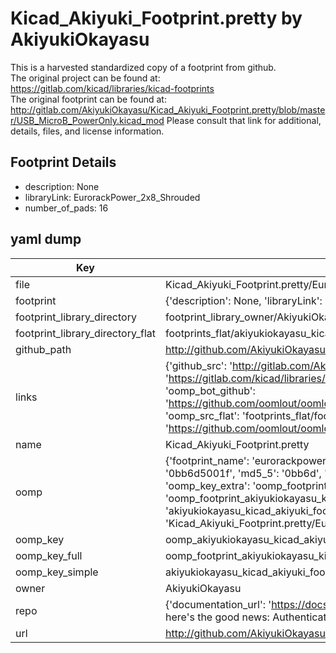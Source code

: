# Kicad_Akiyuki_Footprint.pretty by AkiyukiOkayasu  
This is a harvested standardized copy of a footprint from github.  
The original project can be found at:  
https://gitlab.com/kicad/libraries/kicad-footprints  
The original footprint can be found at:
http://gitlab.com/AkiyukiOkayasu/Kicad_Akiyuki_Footprint.pretty/blob/master/USB_MicroB_PowerOnly.kicad_mod
Please consult that link for additional, details, files, and license information.  
## Footprint Details
* description: None  
* libraryLink: EurorackPower_2x8_Shrouded  
* number_of_pads: 16  
## yaml dump  
| Key | Value |  
| --- | --- |  
| file | Kicad_Akiyuki_Footprint.pretty/EurorackPower_2x8_Shrouded.kicad_mod |  
| footprint | {'description': None, 'libraryLink': 'EurorackPower_2x8_Shrouded', 'number_of_pads': 16} |  
| footprint_library_directory | footprint_library_owner/AkiyukiOkayasu_Kicad_Akiyuki_Footprint.pretty |  
| footprint_library_directory_flat | footprints_flat/akiyukiokayasu_kicad_akiyuki_footprint_eurorackpower_2x8_shrouded/working |  
| github_path | http://github.com/AkiyukiOkayasu/Kicad_Akiyuki_Footprint.pretty/blob/master/EurorackPower_2x8_Shrouded.kicad_mod |  
| links | {'github_src': 'http://gitlab.com/AkiyukiOkayasu/Kicad_Akiyuki_Footprint.pretty/blob/master/USB_MicroB_PowerOnly.kicad_mod', 'github_src_repo': 'https://gitlab.com/kicad/libraries/kicad-footprints', 'oomp_bot': 'footprints/akiyukiokayasu_kicad_akiyuki_footprint_eurorackpower_2x8_shrouded/working', 'oomp_bot_github': 'https://github.com/oomlout/oomlout_oomp_footprint_bot/tree/main/footprints/akiyukiokayasu_kicad_akiyuki_footprint_eurorackpower_2x8_shrouded/working', 'oomp_src_flat': 'footprints_flat/footprints_flat/akiyukiokayasu_kicad_akiyuki_footprint_eurorackpower_2x8_shrouded/working', 'oomp_src_flat_github': 'https://github.com/oomlout/oomlout_oomp_footprint_src/tree/main/footprints_flat/akiyukiokayasu_kicad_akiyuki_footprint_eurorackpower_2x8_shrouded/working'} |  
| name | Kicad_Akiyuki_Footprint.pretty |  
| oomp | {'footprint_name': 'eurorackpower_2x8_shrouded', 'library_name': 'kicad_akiyuki_footprint', 'md5': '0bb6d5001f978bf5e26d4b9040e13bf0', 'md5_10': '0bb6d5001f', 'md5_5': '0bb6d', 'md5_6': '0bb6d5', 'oomp_key': 'oomp_akiyukiokayasu_kicad_akiyuki_footprint_eurorackpower_2x8_shrouded', 'oomp_key_extra': 'oomp_footprint_akiyukiokayasu_kicad_akiyuki_footprint_eurorackpower_2x8_shrouded', 'oomp_key_full': 'oomp_footprint_akiyukiokayasu_kicad_akiyuki_footprint_eurorackpower_2x8_shrouded_0bb6d5', 'oomp_key_simple': 'akiyukiokayasu_kicad_akiyuki_footprint_eurorackpower_2x8_shrouded', 'original_filename': 'Kicad_Akiyuki_Footprint.pretty/EurorackPower_2x8_Shrouded.kicad_mod', 'owner_name': 'akiyukiokayasu'} |  
| oomp_key | oomp_akiyukiokayasu_kicad_akiyuki_footprint_eurorackpower_2x8_shrouded |  
| oomp_key_full | oomp_footprint_akiyukiokayasu_kicad_akiyuki_footprint_eurorackpower_2x8_shrouded |  
| oomp_key_simple | akiyukiokayasu_kicad_akiyuki_footprint_eurorackpower_2x8_shrouded |  
| owner | AkiyukiOkayasu |  
| repo | {'documentation_url': 'https://docs.github.com/rest/overview/resources-in-the-rest-api#rate-limiting', 'message': "API rate limit exceeded for 84.66.173.59. (But here's the good news: Authenticated requests get a higher rate limit. Check out the documentation for more details.)"} |  
| url | http://github.com/AkiyukiOkayasu/Kicad_Akiyuki_Footprint.pretty |  

